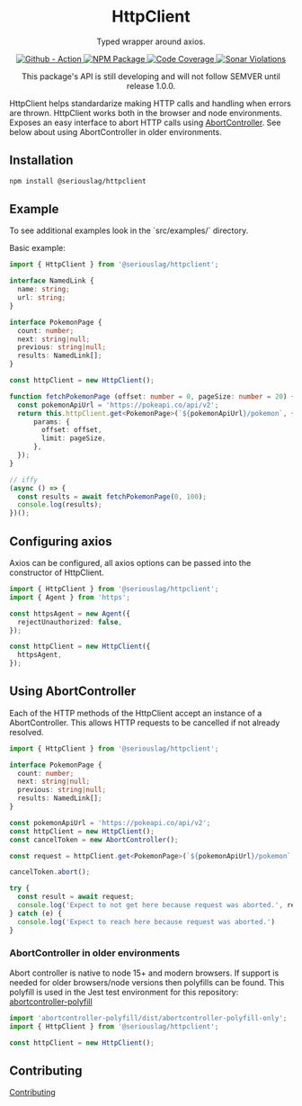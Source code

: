<h1 align="center">
  HttpClient
</h1>

<p align="center">
  Typed wrapper around axios.
</p>

<p align="center">
  <a href="https://github.com/seriouslag/HttpClient/actions">
    <img alt="Github - Action" src="https://github.com/seriouslag/httpclient/actions/workflows/main.yml/badge.svg">
  </a>
  <a href="https://www.npmjs.com/package/@seriouslag/httpclient">
    <img alt="NPM Package" src="https://img.shields.io/npm/v/@seriouslag/httpclient">
  </a>
  <a href="https://dev.azure.com/landongavin/nullspace/_build?definitionId=3">
    <img alt="Code Coverage" src="https://img.shields.io/azure-devops/coverage/landongavin/nullspace/3/main?label=Coverage">
  </a>
  <a href="https://sonarcloud.io/project/issues?id=seriouslag_HttpClient">
    <img alt="Sonar Violations" src="https://img.shields.io/sonar/violations/seriouslag_HttpClient/main?format=long&server=https%3A%2F%2Fsonarcloud.io">
  </a>
</p>

<p align="center">
  This package's API is still developing and will not follow SEMVER until release 1.0.0.

  HttpClient helps standardarize making HTTP calls and handling when errors are thrown. HttpClient works both in the browser and node environments. Exposes an easy interface to abort HTTP calls using <a href="https://developer.mozilla.org/en-US/docs/Web/API/AbortController">AbortController</a>. See below about using AbortController in older environments.
</p>

<h2>Installation</h2>

```bash
npm install @seriouslag/httpclient
```

<h2>Example</h2>

<p>To see additional examples look in the `src/examples/` directory.</p>

Basic example:
```typescript
import { HttpClient } from '@seriouslag/httpclient';

interface NamedLink {
  name: string;
  url: string;
}

interface PokemonPage {
  count: number;
  next: string|null;
  previous: string|null;
  results: NamedLink[];
}

const httpClient = new HttpClient();

function fetchPokemonPage (offset: number = 0, pageSize: number = 20) {
  const pokemonApiUrl = 'https://pokeapi.co/api/v2';
  return this.httpClient.get<PokemonPage>(`${pokemonApiUrl}/pokemon`, {
      params: {
        offset: offset,
        limit: pageSize,
      },
  });
}

// iffy
(async () => {
  const results = await fetchPokemonPage(0, 100);
  console.log(results);
})();
```

<h2>Configuring axios</h2>
<p>
  Axios can be configured, all axios options can be passed into the constructor of HttpClient.
</p>

```typescript
import { HttpClient } from '@seriouslag/httpclient';
import { Agent } from 'https';

const httpsAgent = new Agent({
  rejectUnauthorized: false,
});

const httpClient = new HttpClient({
  httpsAgent,
});
```

<h2>Using AbortController</h2>
<p>Each of the HTTP methods of the HttpClient accept an instance of a AbortController. This allows HTTP requests to be cancelled if not already resolved.


```typescript
import { HttpClient } from '@seriouslag/httpclient';

interface PokemonPage {
  count: number;
  next: string|null;
  previous: string|null;
  results: NamedLink[];
}

const pokemonApiUrl = 'https://pokeapi.co/api/v2';
const httpClient = new HttpClient();
const cancelToken = new AbortController();

const request = httpClient.get<PokemonPage>(`${pokemonApiUrl}/pokemon`, cancelToken);

cancelToken.abort();

try {
  const result = await request;
  console.log('Expect to not get here because request was aborted.', result)
} catch (e) {
  console.log('Expect to reach here because request was aborted.')
}
```
</p>

<h3>AbortController in older environments</h3>
<p>
  Abort controller is native to node 15+ and modern browsers. If support is needed for older browsers/node versions then polyfills can be found. This polyfill is used in the Jest test environment for this repository: <a href="https://www.npmjs.com/package/abortcontroller-polyfill">abortcontroller-polyfill</a>

  ```typescript
  import 'abortcontroller-polyfill/dist/abortcontroller-polyfill-only';
  import { HttpClient } from '@seriouslag/httpclient';

  const httpClient = new HttpClient();
  ```
</p>

<h2>Contributing</h2>

[Contributing](./CONTRIBUTING.md)
